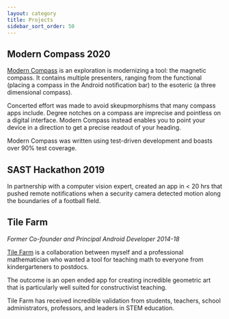 ```yaml
---
layout: category
title: Projects
sidebar_sort_order: 50
---     
```


## Modern Compass 2020

[Modern Compass][compass] is an exploration is modernizing a  tool: the magnetic compass. It contains multiple presenters, ranging from the functional (placing a compass in the Android notification bar) to the esoteric (a three dimensional compass).  

Concerted effort was made to avoid skeupmorphisms that many compass apps include.  Degree notches on a compass are imprecise and pointless on a digital interface. Modern Compass instead enables you to point your device in a direction to get a precise readout of your heading.

Modern Compass was written using test-driven development and boasts over 90% test coverage.

## SAST Hackathon 2019

In partnership with a computer vision expert, created an app in < 20 hrs that pushed remote notifications when a security camera detected motion along the boundaries of a football field.

## Tile Farm
*Former Co-founder and Principal Android Developer 2014-18*

 [Tile Farm][tilefarm] is a collaboration between myself and a professional mathematician who wanted a tool for teaching math to everyone from kindergarteners to postdocs. 

 The outcome is an open ended app for creating incredible geometric art that is particularly well suited for constructivist teaching.

 Tile Farm has received incredible validation from students, teachers, school administrators, professors, and leaders in STEM education.

[tilefarm]: http://tilefarm.com
[compass]: http://play.google.com/store/apps/details?id=design.inhale.compass